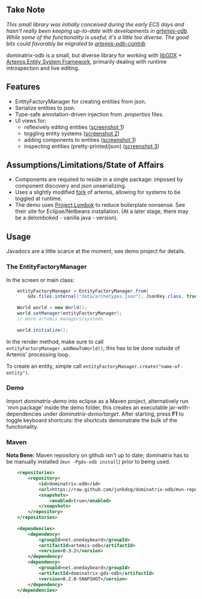 ## Take Note

*This small library was initially conceived during the early ECS days and hasn't really been keeping 
up-to-date with developments in [artemis-odb](https://github.com/junkdog/artemis-odb). While some of the
functionality is useful, it's a little too diverse. The good bits could favorably be migrated to [artemis-odb-contrib](https://github.com/DaanVanYperen/artemis-odb-contrib)*

dominatrix-odb is a small, but diverse library for working with [libGDX](http://libgdx.badlogicgames.com/) + 
[Artemis Entity System Framework](http://gamadu.com/artemis/), primarily dealing with runtime introspection and live editing.

## Features
 - EntityFactoryManager for creating entities from json.
 - Serialize entities to json.
 - Type-safe annotation-driven injection from _.properties_ files.
 - UI views for:
    - reflexively editing entities 
      ([screenshot 1](https://raw.github.com/wiki/junkdog/dominatrix-odb/images/rebelescape-editor-reflexive-03.png))
    - toggling entity systems
      ([screenshot 2](https://raw.github.com/wiki/junkdog/dominatrix-odb/images/rebelescape-004-systems.jpg))
    - adding components to entities
      ([screenshot 1](https://raw.github.com/wiki/junkdog/dominatrix-odb/images/rebelescape-editor-reflexive-03.png))
    - inspecting entities (pretty-printed/json)
      ([screenshot 3](https://github.com/junkdog/dominatrix-odb/wiki/entity-inspection-psytripper))

## Assumptions/Limitations/State of Affairs
 - Components are required to reside in a single package: imposed by component  discovery and
   json unserializing.
 - Uses a slightly modified [fork](https://github.com/junkdog/artemis-odb) of artemis, allowing
   for systems to be toggled at runtime.
 - The demo uses [Project Lombok](http://projectlombok.org/) to reduce boilerplate nonsense. See their site
   for Eclipse/Netbeans installation. (At a later stage, there may be a delomboked - vanilla java - version).


## Usage
Javadocs are a little scarce at the moment, see demo project for details.

### The EntityFactoryManager
In the screen or main class:
```java
    entityFactoryManager = EntityFactoryManager.from(
        Gdx.files.internal("data/archetypes.json"), JsonKey.class, true);
                
    World world = new World();
	world.setManager(entityFactoryManager);       
    // more artemis managers/systems
    
    world.initialize();
```

In the render method, make sure to call `entityFactoryManager.addNewToWorld()`; this
has to be done outside of Artemis' processing loop.

To create an entity, simple call `entityFactoryManager.create("name-of-entity")`.

### Demo
Import _dominatrix-demo_ into eclipse as a Maven project, alternatively run `mvn package' inside the
demo folder,  this creates an executable jar-with-dependencies under _dominatrix-demo/target_.
After starting, press **F1** to toggle keyboard shortcuts: the shortcuts demonstrate the bulk of
the functionality.

### Maven

**Nota Bene:** Maven repository on github isn't up to date; dominatrix has to be manually
installed (`mvn -Pgdx-odb install`) prior to being used.

```xml
    <repositories>
    	<repository>
    		<id>dominatrix-odb</id>
    		<url>https://raw.github.com/junkdog/dominatrix-odb/mvn-repo/</url>
    		<snapshots>
    			<enabled>true</enabled>
    		</snapshots>
    	</repository>
    </repositories>
    
    <dependencies>
		<dependency>
			<groupId>net.onedaybeard</groupId>
			<artifactId>artemis-odb</artifactId>
			<version>0.3.2</version>
		</dependency>
		<dependency>
			<groupId>net.onedaybeard</groupId>
			<artifactId>dominatrix-gdx-odb</artifactId>
			<version>0.2.0-SNAPSHOT</version>
		</dependency>
	</dependencies>
```

